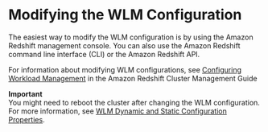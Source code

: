 # Modifying the WLM Configuration<a name="cm-c-modifying-wlm-configuration"></a>

The easiest way to modify the WLM configuration is by using the Amazon Redshift management console\. You can also use the Amazon Redshift command line interface \(CLI\) or the Amazon Redshift API\. 

For information about modifying WLM configurations, see [Configuring Workload Management](https://docs.aws.amazon.com/redshift/latest/mgmt/workload-mgmt-config.html) in the Amazon Redshift Cluster Management Guide

**Important**  
You might need to reboot the cluster after changing the WLM configuration\. For more information, see [WLM Dynamic and Static Configuration Properties](cm-c-wlm-dynamic-properties.md)\.